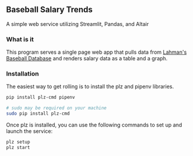 ## Baseball Salary Trends

A simple web service utilizing Streamlit, Pandas, and Altair

### What is it

This program serves a single page web app that pulls data from [Lahman's Baseball Database](http://www.seanlahman.com/baseball-archive/statistics/) and renders salary data as a table and a graph.

### Installation

The easiest way to get rolling is to install the plz and pipenv libraries.

```bash
pip install plz-cmd pipenv

# sudo may be required on your machine
sudo pip install plz-cmd
```

Once plz is installed, you can use the following commands to set up and launch the service:

```bash
plz setup
plz start
```
